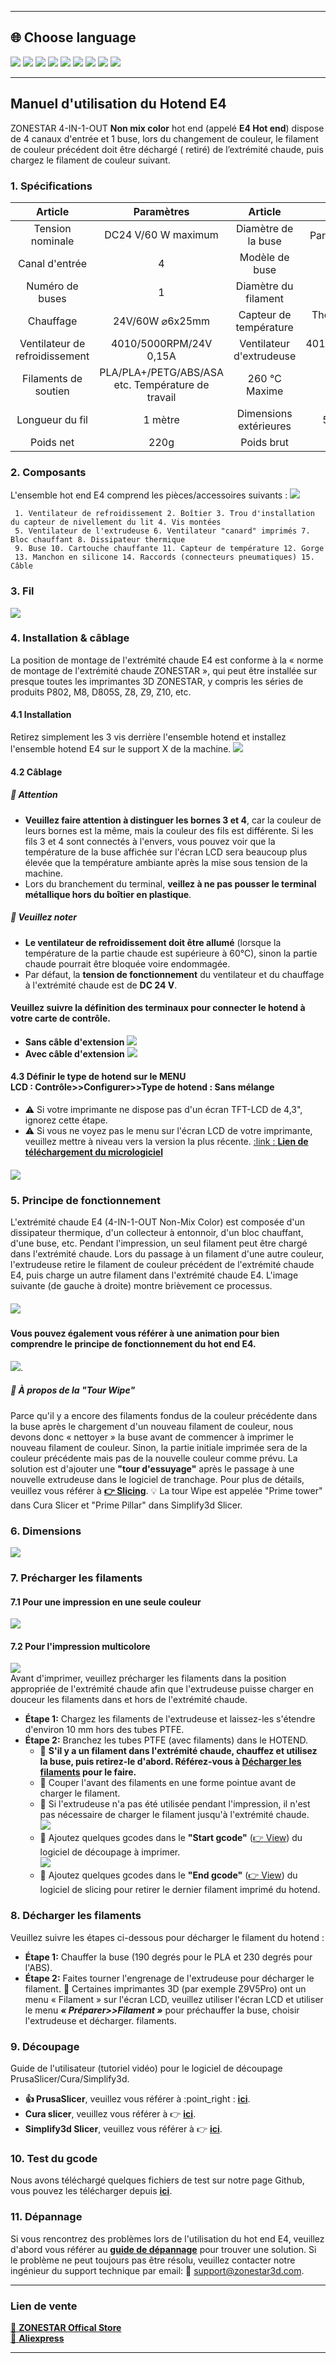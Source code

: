 [PRUSA]: https://github.com/ZONESTAR3D/Slicing-Guide/tree/master/PrusaSlicer#6-slicing-muti-color-for-e4-hotend
[CURA]: https://github.com/ZONESTAR3D/Slicing-Guide/tree/master/cura
[S3D]: https://github.com/ZONESTAR3D/Slicing-Guide/tree/master/Simplify3D#slicing-video-toturial-for-z9v5-with-e4-hotend
[ENDGCODE]: https://github.com/ZONESTAR3D/Slicing-Guide/blob/master/PrusaSlicer/Custom_Gcode.md#end-g-code
[STARTGCODE]: https://github.com/ZONESTAR3D/Slicing-Guide/blob/master/PrusaSlicer/Custom_Gcode.md#start-gcode
[FIRMWARE]: https://github.com/ZONESTAR3D/Firmware

----
## <a id="choose-language">:globe_with_meridians: Choose language </a>
[![](../../../lanpic/EN.png)](https://github.com/ZONESTAR3D/Upgrade-kit-guide/tree/main/HOTEND/E4/User_guide/readme.md)
[![](../../../lanpic/ES.png)](https://github.com/ZONESTAR3D/Upgrade-kit-guide/tree/main/HOTEND/E4/User_guide/readme-es.md)
[![](../../../lanpic/PT.png)](https://github.com/ZONESTAR3D/Upgrade-kit-guide/tree/main/HOTEND/E4/User_guide/readme-pt.md)
[![](../../../lanpic/FR.png)](https://github.com/ZONESTAR3D/Upgrade-kit-guide/tree/main/HOTEND/E4/User_guide/readme-fr.md)
[![](../../../lanpic/DE.png)](https://github.com/ZONESTAR3D/Upgrade-kit-guide/tree/main/HOTEND/E4/User_guide/readme-de.md)
[![](../../../lanpic/IT.png)](https://github.com/ZONESTAR3D/Upgrade-kit-guide/tree/main/HOTEND/E4/User_guide/readme-it.md)
[![](../../../lanpic/RU.png)](https://github.com/ZONESTAR3D/Upgrade-kit-guide/tree/main/HOTEND/E4/User_guide/readme-ru.md)
[![](../../../lanpic/JP.png)](https://github.com/ZONESTAR3D/Upgrade-kit-guide/tree/main/HOTEND/E4/User_guide/readme-jp.md)
[![](../../../lanpic/KR.png)](https://github.com/ZONESTAR3D/Upgrade-kit-guide/tree/main/HOTEND/E4/User_guide/readme-kr.md)
<!-- [![](../../../lanpic/SA.png)](https://github.com/ZONESTAR3D/Upgrade-kit-guide/tree/main/HOTEND/E4/User_guide/readme-ar.md) -->

----
## Manuel d'utilisation du Hotend E4
ZONESTAR 4-IN-1-OUT **Non mix color** hot end (appelé **E4 Hot end**) dispose de 4 canaux d'entrée et 1 buse, lors du changement de couleur, le filament de couleur précédent doit être déchargé ( retiré) de l’extrémité chaude, puis chargez le filament de couleur suivant.

### <a id="A1"> 1. Spécifications </a>
| Article | Paramètres | Article | Paramètres |
|:-------------------------:|:--------------------------:|:--------------------------:|:------------------------------:|
| Tension nominale | DC24 V/60 W maximum | Diamètre de la buse | Par défaut 0,4 mm<sup>1</sup> |
| Canal d'entrée | 4 | Modèle de buse | E3D V6 |
| Numéro de buses | 1 | Diamètre du filament | 1,75 mm |
| Chauffage | 24V/60W ⌀6x25mm | Capteur de température | Thermistance CTN 100K B3950 |
| Ventilateur de refroidissement | 4010/5000RPM/24V 0,15A | Ventilateur d'extrudeuse | 4010/5000RPM/24V 0,15A |
| Filaments de soutien | PLA/PLA+/PETG/ABS/ASA etc. Température de travail | 260 ℃ Maxime |
| Longueur du fil | 1 mètre | Dimensions extérieures | 50x60x75mm |
| Poids net | 220g | Poids brut | 350g |

### <a id="A2"> 2. Composants </a>
L'ensemble hot end E4 comprend les pièces/accessoires suivants :
![](./E4-2.jpg)
>
     1. Ventilateur de refroidissement 2. Boîtier 3. Trou d'installation du capteur de nivellement du lit 4. Vis montées
     5. Ventilateur de l'extrudeuse 6. Ventilateur "canard" imprimés 7. Bloc chauffant 8. Dissipateur thermique
     9. Buse 10. Cartouche chauffante 11. Capteur de température 12. Gorge
     13. Manchon en silicone 14. Raccords (connecteurs pneumatiques) 15. Câble

### <a id="A3"> 3. Fil </a>
![](./E4-3.jpg)

### <a id="A4"> 4. Installation & câblage </a>
La position de montage de l'extrémité chaude E4 est conforme à la « norme de montage de l'extrémité chaude ZONESTAR », qui peut être installée sur presque toutes les imprimantes 3D ZONESTAR, y compris les séries de produits P802, M8, D805S, Z8, Z9, Z10, etc.
#### 4.1 Installation
Retirez simplement les 3 vis derrière l'ensemble hotend et installez l'ensemble hotend E4 sur le support X de la machine.
![](./E4-4.jpg)
#### 4.2 Câblage
##### :loudspeaker: Attention 
- **Veuillez faire attention à distinguer les bornes 3 et 4**, car la couleur de leurs bornes est la même, mais la couleur des fils est différente.
Si les fils 3 et 4 sont connectés à l'envers, vous pouvez voir que la température de la buse affichée sur l'écran LCD sera beaucoup plus élevée que la température ambiante après la mise sous tension de la machine.
- Lors du branchement du terminal, **veillez à ne pas pousser le terminal métallique hors du boîtier en plastique**.
##### :loudspeaker: Veuillez noter
- **Le ventilateur de refroidissement doit être allumé** (lorsque la température de la partie chaude est supérieure à 60°C), sinon la partie chaude pourrait être bloquée voire endommagée.   
- Par défaut, la **tension de fonctionnement** du ventilateur et du chauffage à l'extrémité chaude est de **DC 24 V**.   
#### Veuillez suivre la définition des terminaux pour connecter le hotend à votre carte de contrôle.
- **Sans câble d'extension**
![](./filage1.jpg)
- **Avec câble d'extension**
![](./filage2.jpg)
#### 4.3 Définir le type de hotend sur le MENU LCD : Contrôle>>Configurer>>Type de hotend : Sans mélange
- :warning: Si votre imprimante ne dispose pas d'un écran TFT-LCD de 4,3", ignorez cette étape.
- :warning: Si vous ne voyez pas le menu sur l'écran LCD de votre imprimante, veuillez mettre à niveau vers la version la plus récente. [:link : **Lien de téléchargement du micrologiciel**][FIRMWARE]
##### ![](./hotendtype-nonmix.jpg)

### <a id="A5"> 5. Principe de fonctionnement </a>
L'extrémité chaude E4 (4-IN-1-OUT Non-Mix Color) est composée d'un dissipateur thermique, d'un collecteur à entonnoir, d'un bloc chauffant, d'une buse, etc. Pendant l'impression, un seul filament peut être chargé dans l'extrémité chaude. Lors du passage à un filament d'une autre couleur, l'extrudeuse retire le filament de couleur précédent de l'extrémité chaude E4, puis charge un autre filament dans l'extrémité chaude E4. L'image suivante (de gauche à droite) montre brièvement ce processus.
##### ![](./E4-5.jpg)
#### Vous pouvez également vous référer à une animation pour bien comprendre le principe de fonctionnement du hot end E4.
![](./E4_principle.gif).
##### :book: À propos de la "Tour Wipe"
Parce qu'il y a encore des filaments fondus de la couleur précédente dans la buse après le chargement d'un nouveau filament de couleur, nous devons donc « nettoyer » la buse avant de commencer à imprimer le nouveau filament de couleur. Sinon, la partie initiale imprimée sera de la couleur précédente mais pas de la nouvelle couleur comme prévu. La solution est d'ajouter une **"tour d'essuyage"** après le passage à une nouvelle extrudeuse dans le logiciel de tranchage.
Pour plus de détails, veuillez vous référer à [**:point_right: Slicing**](#A9).
:bulb: La tour Wipe est appelée "Prime tower" dans Cura Slicer et "Prime Pillar" dans Simplify3d Slicer.

### <a id="A6"> 6. Dimensions </a>
![](./E4_size.jpg)

### <a id="A7"> 7. Précharger les filaments </a>
#### 7.1 Pour une impression en une seule couleur
[![](https://img.youtube.com/vi/6aTF5QnFhi4/0.jpg)](https://www.youtube.com/watch?v=6aTF5QnFhi4)
#### 7.2 Pour l'impression multicolore
[![](https://img.youtube.com/vi/FyHrAMytlT8/0.jpg)](https://www.youtube.com/watch?v=FyHrAMytlT8)     
Avant d'imprimer, veuillez précharger les filaments dans la position appropriée de l'extrémité chaude afin que l'extrudeuse puisse charger en douceur les filaments dans et hors de l'extrémité chaude.    
- **Étape 1:** Chargez les filaments de l'extrudeuse et laissez-les s'étendre d'environ 10 mm hors des tubes PTFE.
- **Étape 2:** Branchez les tubes PTFE (avec filaments) dans le HOTEND.    
  - :pushpin: **S'il y a un filament dans l'extrémité chaude, chauffez et utilisez la buse, puis retirez-le d'abord. Référez-vous à [Décharger les filaments](#A8) pour le faire.**
  - :pushpin: Couper l'avant des filaments en une forme pointue avant de charger le filament.
  - :pushpin: Si l'extrudeuse n'a pas été utilisée pendant l'impression, il n'est pas nécessaire de charger le filament jusqu'à l'extrémité chaude.     
     ![](./E4-6.jpg)
  - :pushpin: Ajoutez quelques gcodes dans le **"Start gcode"** ([:point_right: View][STARTGCODE]) du logiciel de découpage à imprimer.    
     ![](./Preload_line.jpg)    
  - :pushpin: Ajoutez quelques gcodes dans le **"End gcode"** ([:point_right: View][ENDGCODE]) du logiciel de slicing pour retirer le dernier filament imprimé du hotend.  

### <a id="A8"> 8. Décharger les filaments </a>
Veuillez suivre les étapes ci-dessous pour décharger le filament du hotend :
- **Étape 1:** Chauffer la buse (190 degrés pour le PLA et 230 degrés pour l'ABS).
- **Étape 2:** Faites tourner l'engrenage de l'extrudeuse pour décharger le filament.
:star2: Certaines imprimantes 3D (par exemple Z9V5Pro) ont un menu « Filament » sur l'écran LCD, veuillez utiliser l'écran LCD et utiliser le menu ***« Préparer>>Filament »*** pour préchauffer la buse, choisir l'extrudeuse et décharger. filaments.

### <a id="A9"> 9. Découpage </a>
Guide de l'utilisateur (tutoriel vidéo) pour le logiciel de découpage PrusaSlicer/Cura/Simplify3d.
- **:+1: PrusaSlicer**, veuillez vous référer à :point_right : [**ici**][PRUSA].
- **Cura slicer**, veuillez vous référer à :point_right: [**ici**][CURA].
- **Simplify3d Slicer**, veuillez vous référer à :point_right: [**ici**][S3D].

### <a id="A10"> 10. Test du gcode </a>
Nous avons téléchargé quelques fichiers de test sur notre page Github, vous pouvez les télécharger depuis [**ici**](../example/readme.md).

### <a id="A11"> 11. Dépannage </a>
Si vous rencontrez des problèmes lors de l'utilisation du hot end E4, veuillez d'abord vous référer au [**guide de dépannage**](../FAQ/readme.md) pour trouver une solution. Si le problème ne peut toujours pas être résolu, veuillez contacter notre ingénieur du support technique par email: :email: support@zonestar3d.com.

----
### Lien de vente
[:gift: **ZONESTAR Offical Store**](https://bit.ly/39qDtKp)     
[:gift: **Aliexpress**](https://www.aliexpress.com/item/1005002951777699.html)

----